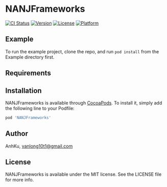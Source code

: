 # NANJFrameworks

[![CI Status](http://img.shields.io/travis/AnhKu/NANJFrameworks.svg?style=flat)](https://travis-ci.org/AnhKu/NANJFrameworks)
[![Version](https://img.shields.io/cocoapods/v/NANJFrameworks.svg?style=flat)](http://cocoapods.org/pods/NANJFrameworks)
[![License](https://img.shields.io/cocoapods/l/NANJFrameworks.svg?style=flat)](http://cocoapods.org/pods/NANJFrameworks)
[![Platform](https://img.shields.io/cocoapods/p/NANJFrameworks.svg?style=flat)](http://cocoapods.org/pods/NANJFrameworks)

## Example

To run the example project, clone the repo, and run `pod install` from the Example directory first.

## Requirements

## Installation

NANJFrameworks is available through [CocoaPods](http://cocoapods.org). To install
it, simply add the following line to your Podfile:

```ruby
pod 'NANJFrameworks'
```

## Author

AnhKu, vanlong10t1@gmail.com

## License

NANJFrameworks is available under the MIT license. See the LICENSE file for more info.
